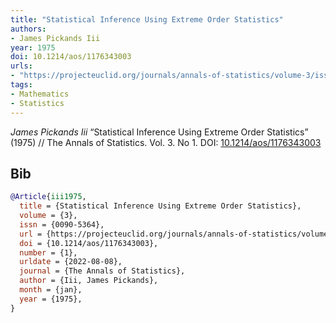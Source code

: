 ```yaml
---
title: "Statistical Inference Using Extreme Order Statistics"
authors:
- James Pickands Iii
year: 1975
doi: 10.1214/aos/1176343003
urls:
- "https://projecteuclid.org/journals/annals-of-statistics/volume-3/issue-1/Statistical-Inference-Using-Extreme-Order-Statistics/10.1214/aos/1176343003.full"
tags:
- Mathematics
- Statistics
---
```


<i>James Pickands Iii</i> <span title="">“Statistical Inference Using Extreme Order Statistics”</span> (1975) // The Annals of Statistics. Vol.&nbsp;3. No&nbsp;1. DOI:&nbsp;<a href='https://doi.org/10.1214/aos/1176343003'>10.1214/aos/1176343003</a>

## Bib

```bib
@Article{iii1975,
  title = {Statistical Inference Using Extreme Order Statistics},
  volume = {3},
  issn = {0090-5364},
  url = {https://projecteuclid.org/journals/annals-of-statistics/volume-3/issue-1/Statistical-Inference-Using-Extreme-Order-Statistics/10.1214/aos/1176343003.full},
  doi = {10.1214/aos/1176343003},
  number = {1},
  urldate = {2022-08-08},
  journal = {The Annals of Statistics},
  author = {Iii, James Pickands},
  month = {jan},
  year = {1975},
}
```
